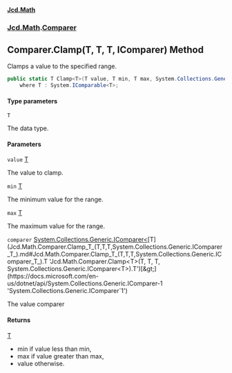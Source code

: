 #### [Jcd.Math](index.md 'index')
### [Jcd.Math](Jcd.Math.md 'Jcd.Math').[Comparer](Jcd.Math.Comparer.md 'Jcd.Math.Comparer')

## Comparer.Clamp<T>(T, T, T, IComparer<T>) Method

Clamps a value to the specified range.

```csharp
public static T Clamp<T>(T value, T min, T max, System.Collections.Generic.IComparer<T> comparer)
    where T : System.IComparable<T>;
```
#### Type parameters

<a name='Jcd.Math.Comparer.Clamp_T_(T,T,T,System.Collections.Generic.IComparer_T_).T'></a>

`T`

The data type.
#### Parameters

<a name='Jcd.Math.Comparer.Clamp_T_(T,T,T,System.Collections.Generic.IComparer_T_).value'></a>

`value` [T](Jcd.Math.Comparer.Clamp_T_(T,T,T,System.Collections.Generic.IComparer_T_).md#Jcd.Math.Comparer.Clamp_T_(T,T,T,System.Collections.Generic.IComparer_T_).T 'Jcd.Math.Comparer.Clamp<T>(T, T, T, System.Collections.Generic.IComparer<T>).T')

The value to clamp.

<a name='Jcd.Math.Comparer.Clamp_T_(T,T,T,System.Collections.Generic.IComparer_T_).min'></a>

`min` [T](Jcd.Math.Comparer.Clamp_T_(T,T,T,System.Collections.Generic.IComparer_T_).md#Jcd.Math.Comparer.Clamp_T_(T,T,T,System.Collections.Generic.IComparer_T_).T 'Jcd.Math.Comparer.Clamp<T>(T, T, T, System.Collections.Generic.IComparer<T>).T')

The minimum value for the range.

<a name='Jcd.Math.Comparer.Clamp_T_(T,T,T,System.Collections.Generic.IComparer_T_).max'></a>

`max` [T](Jcd.Math.Comparer.Clamp_T_(T,T,T,System.Collections.Generic.IComparer_T_).md#Jcd.Math.Comparer.Clamp_T_(T,T,T,System.Collections.Generic.IComparer_T_).T 'Jcd.Math.Comparer.Clamp<T>(T, T, T, System.Collections.Generic.IComparer<T>).T')

The maximum value for the range.

<a name='Jcd.Math.Comparer.Clamp_T_(T,T,T,System.Collections.Generic.IComparer_T_).comparer'></a>

`comparer` [System.Collections.Generic.IComparer&lt;](https://docs.microsoft.com/en-us/dotnet/api/System.Collections.Generic.IComparer-1 'System.Collections.Generic.IComparer`1')[T](Jcd.Math.Comparer.Clamp_T_(T,T,T,System.Collections.Generic.IComparer_T_).md#Jcd.Math.Comparer.Clamp_T_(T,T,T,System.Collections.Generic.IComparer_T_).T 'Jcd.Math.Comparer.Clamp<T>(T, T, T, System.Collections.Generic.IComparer<T>).T')[&gt;](https://docs.microsoft.com/en-us/dotnet/api/System.Collections.Generic.IComparer-1 'System.Collections.Generic.IComparer`1')

The value comparer

#### Returns
[T](Jcd.Math.Comparer.Clamp_T_(T,T,T,System.Collections.Generic.IComparer_T_).md#Jcd.Math.Comparer.Clamp_T_(T,T,T,System.Collections.Generic.IComparer_T_).T 'Jcd.Math.Comparer.Clamp<T>(T, T, T, System.Collections.Generic.IComparer<T>).T')  
- min if value less than min,  
- max if value greater than max,  
- value otherwise.